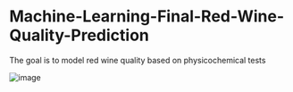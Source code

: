 # Machine-Learning-Final-Red-Wine-Quality-Prediction
The goal is to model red wine quality based on physicochemical tests 

![image](https://user-images.githubusercontent.com/67810593/128819052-f295eda3-e88c-4112-97db-dbc63442fdb6.png)
